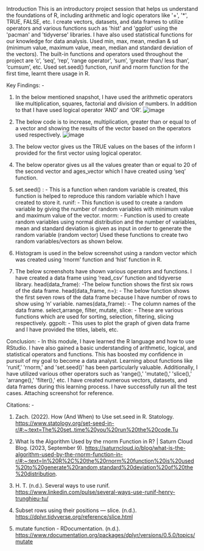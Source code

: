 Introduction
This is an introductory project session that helps us understand the foundations of R, including arithmetic and logic operators like '+', '*', TRUE, FALSE, etc. I create vectors, datasets, and data frames to utilize operators and various functions such as 'hist' and 'ggplot' using the 'pacman' and 'tidyverse' libraries.
I have also used statistical functions for our knowledge for data analysis. Used min, max, mean, median & sd (minimum value, maximum value, mean, median and standard deviation of the vectors).
The built-in functions and operators used throughout the project are ‘c’, ‘seq’, ‘rep’, ‘range operator’, ‘sum’, ‘greater than/ less than’, ‘cumsum’, etc. 
Used set.seed() function, runif and rnorm function for the first time, learnt there usage in R. 

Key Findings: -
1.	In the below mentioned snapshot, I have used the arithmetic operators like multiplication, squares, factorial and division of numbers. In addition to that I have used logical operator ‘AND’ and ‘OR’.
 ![image](https://github.com/user-attachments/assets/5c1acd8b-07e0-45c0-bf4c-4649c6f8abe5)
2.	The below code is to increase, multiplication, greater than or equal to of a vector and showing the results of the vector based on the operators used respectively.
![image](https://github.com/user-attachments/assets/7878945b-2f64-4299-b02e-4b8fd64b41f4)
4.	The below vector gives us the TRUE values on the bases of the inform I provided for the first vector using logical operator. 
 
5.	The below operator gives us all the values greater than or equal to 20 of the second vector and ages_vector which I have created using ‘seq’ function.
 
6.	set.seed() : - This is a function when random variable is created, this function is helped to reproduce this random variable which I have created to store it.
runif: - This function is used to create a random variable by giving the number of random variables with minimum value and maximum value of the vector.
rnorm: - Function is used to create random variables using normal distribution and the number of variables, mean and standard deviation is given as input in order to generate the random variable (random vector)
Used these functions to create two random variables/vectors as shown below.
 
 
7.	Histogram is used in the below screenshot using a random vector which was created using ‘rnorm’ function and ‘hist’ function in R.
 
 
 
8.	The below screenshots have shown various operators and functions. I have created a data frame using ‘read_csv’ function and tidyverse library.
head(data_frame): -The below function shows the first six rows of the data frame.
head(data_frame, n=): - The below function shows the first seven rows of the data frame because I have number of rows to show using ‘n’ variable.
names(data_frame): - The column names of the data frame.
select,arrange, filter, mutate, slice: - These are various functions which are used for sorting, selection, filtering, slicing respectively.
ggpolt: - This uses to plot the graph of given data frame and I have provided the titles, labels, etc.
 
 

 

 

 
 
 
 
  

Conclusion: -
In this module, I have learned the R language and how to use RStudio. I have also gained a basic understanding of arithmetic, logical, and statistical operators and functions. This has boosted my confidence in pursuit of my goal to become a data analyst. Learning about functions like 'runif,' 'rnorm,' and 'set.seed()' has been particularly valuable. Additionally, I have utilized various other operators such as 'range(),' 'mutate(),' 'slice(),' 'arrange(),' 'filter(),' etc. I have created numerous vectors, datasets, and data frames during this learning process.
I have successfully run all the test cases. Attaching screenshot for reference.
 
Citations: -
1.	Zach. (2022). How (And When) to Use set.seed in R. Statology. 
https://www.statology.org/set-seed-in-r/#:~:text=The%20set.,time%20you%20run%20the%20code.Tu

2.	What Is the Algorithm Used by the rnorm Function in R? | Saturn Cloud Blog. (2023, September 9). 
https://saturncloud.io/blog/what-is-the-algorithm-used-by-the-rnorm-function-in-r/#:~:text=In%20R%2C%20the%20rnorm%20function%20is%20used%20to%20generate%20random,standard%20deviation%20of%20the%20distribution.

3.	H. T. (n.d.). Several ways to use runif. 
https://www.linkedin.com/pulse/several-ways-use-runif-henry-trunghieu-tu/

4.	Subset rows using their positions — slice. (n.d.).
 https://dplyr.tidyverse.org/reference/slice.html

5.	mutate function - RDocumentation. (n.d.). https://www.rdocumentation.org/packages/dplyr/versions/0.5.0/topics/mutate

